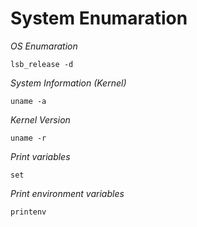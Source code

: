 # System Enumaration

*OS Enumaration*
```
lsb_release -d
```

*System Information (Kernel)*
```
uname -a
```

*Kernel Version*
```
uname -r
```

*Print variables*
```
set
```

*Print environment variables*
```
printenv
```